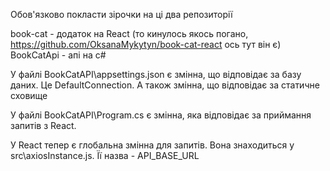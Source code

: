 Обов'язково покласти зірочки на ці два репозиторії

book-cat - додаток на React (то кинулось якось погано, https://github.com/OksanaMykytyn/book-cat-react ось тут він є)
BookCatApi - апі на c#

У файлі BookCatAPI\appsettings.json є змінна, що відповідає за базу даних. Це DefaultConnection. А також змінна, що відповідає за статичне сховище

У файлі BookCatAPI\Program.cs є змінна, яка відповідає за приймання запитів з React.

У React тепер є глобальна змінна для запитів. Вона знаходиться у src\axiosInstance.js. Її назва - API_BASE_URL


